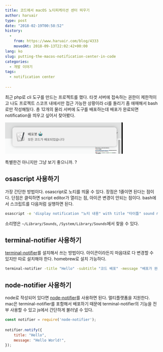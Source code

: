 ```yaml
---
title: 코드에서 macOS 노티피케이션 센터 띄우기
author: haruair
type: post
date: "2018-02-19T00:58:52"
history:
  - 
    from: https://www.haruair.com/blog/4333
    movedAt: 2018-09-13T22:02:42+00:00
lang: ko
slug: putting-the-macos-notification-center-in-code
categories:
  - 개발 이야기
tags:
  - notification center

---
```

최근 php로 cli 도구를 만드는 프로젝트를 했다. 타겟 서버에 접속하는 권한이 제한적이고 나도 프로젝트 스코프 내에서만 접근 가능한 상황이라 ci를 돌리기 좀 애매해서 bash로만 작성해뒀다. 총 12개의 물리 서버에 도구를 배포하는데 배포가 완료되면 notification을 띄우고 싶어서 찾아봤다.

![](deploy-bot.png)

특별한건 아니지만 그냥 보기 좋으니까. ?

## osascript 사용하기

가장 간단한 방법이다. osascript로 노티를 띄울 수 있다. 장점은 1줄이면 된다는 점이다. 단점은 클릭하면 script editor가 열리는 점, 아이콘 변경이 안되는 점이다. bash에서 스크립트를 다음처럼 실행하면 된다.

```bash
osascript -e 'display notification "노티 내용" with title "타이틀" sound name "Basso"'
```

소리명은 `~/Library/Sounds`, `/System/Library/Sounds`에서 찾을 수 있다.

## terminal-notifier 사용하기

[terminal-notifier][1]를 설치해서 쓰는 방법이다. 아이콘이라든지 마음대로 다 변경할 수 있지만 따로 설치해야 한다. homebrew로 설치 가능하다.

```bash
terminal-notifier -title "Hello" -subtitle "코드 배포" -message "배포가 완료되었습니다" -appIcon https://haruair.com/logo.png
```

## node-notifier 사용하기

node로 작성되어 있다면 [node-notifier][2]를 사용하면 된다. 멀티플랫폼을 지원한다. mac은 terminal-notifier를 포함해서 배포하기 때문에 terminal-notifier의 기능을 전부 사용할 수 있고 js에서 간단하게 불러낼 수 있다.

```js
const notifier = require('node-notifier');

notifier.notify({
    title: "Hello",
    message: "Hello World!",
});
```

[1]: https://github.com/julienXX/terminal-notifier
[2]: https://github.com/mikaelbr/node-notifier